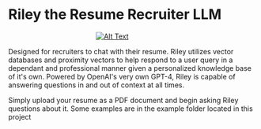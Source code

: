# Riley the Resume Recruiter LLM

                                             [![Alt Text](https://3277184.fs1.hubspotusercontent-na1.net/hubfs/3277184/Imported_Blog_Media/what-a-recruiter-does.jpg)](https://www.forbes.com/?sh=7f1c1dd12254)


Designed for recruiters to chat with their resume. Riley utilizes vector databases and proximity vectors to help respond to a user query in a dependant and professional manner given a personalized knowledge base of it's own. Powered by OpenAI's very own GPT-4, Riley is capable of answering questions in and out of context at all times. 

Simply upload your resume as a PDF document and begin asking Riley questions about it. Some examples are in the example folder located in this project